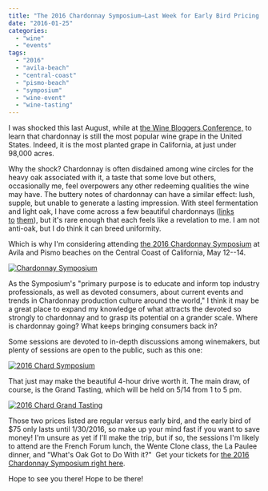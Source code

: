 ```yaml
---
title: "The 2016 Chardonnay Symposium—Last Week for Early Bird Pricing!"
date: "2016-01-25"
categories: 
  - "wine"
  - "events"
tags: 
  - "2016"
  - "avila-beach"
  - "central-coast"
  - "pismo-beach"
  - "symposium"
  - "wine-event"
  - "wine-tasting"
---
```


I was shocked this last August, while at [the Wine Bloggers Conference,](http://thegourmez.com/category/beer-wine-sake-review/wine-bloggers-conference-2015/) to learn that chardonnay is still the most popular wine grape in the United States. Indeed, it is the most planted grape in California, at just under 98,000 acres.

Why the shock? Chardonnay is often disdained among wine circles for the heavy oak associated with it, a taste that some love but others, occasionally me, feel overpowers any other redeeming qualities the wine may have. The buttery notes of chardonnay can have a similar effect: lush, supple, but unable to generate a lasting impression. With steel fermentation and light oak, I have come across a few beautiful chardonnays ([links](http://thegourmez.com/tag/chalone-vineyard-2004-chardonnay/) [to](http://thegourmez.com/2014/07/18/wbc-14-best-wines/) [them](http://thegourmez.com/2009/04/19/wine-review-two-vines-chardonnay-2005/)), but it's rare enough that each feels like a revelation to me. I am not anti-oak, but I do think it can breed uniformity.

Which is why I'm considering attending [the 2016 Chardonnay Symposium](http://thechardonnaysymposium.com/) at Avila and Pismo beaches on the Central Coast of California, May 12--14.

[![Chardonnay Symposium](http://s3.amazonaws.com/thegourmez-wpmedia/2016/01/Chardonnay-Symposium.png)](http://s3.amazonaws.com/thegourmez-wpmedia/2016/01/Chardonnay-Symposium.png)

As the Symposium's "primary purpose is to educate and inform top industry professionals, as well as devoted consumers, about current events and trends in Chardonnay production culture around the world," I think it may be a great place to expand my knowledge of what attracts the devoted so strongly to chardonnay and to grasp its potential on a grander scale. Where is chardonnay going? What keeps bringing consumers back in?

Some sessions are devoted to in-depth discussions among winemakers, but plenty of sessions are open to the public, such as this one:

[![2016 Chard Symposium](http://s3.amazonaws.com/thegourmez-wpmedia/2016/01/2016-Chard-Symposium-1024x542.jpg)](http://s3.amazonaws.com/thegourmez-wpmedia/2016/01/2016-Chard-Symposium.jpg)

That just may make the beautiful 4-hour drive worth it. The main draw, of course, is the Grand Tasting, which will be held on 5/14 from 1 to 5 pm.

[![2016 Chard Grand Tasting](http://s3.amazonaws.com/thegourmez-wpmedia/2016/01/2016-Chard-Grand-Tasting-1024x698.jpg)](http://s3.amazonaws.com/thegourmez-wpmedia/2016/01/2016-Chard-Grand-Tasting.jpg)

Those two prices listed are regular versus early bird, and the early bird of $75 only lasts until 1/30/2016, so make up your mind fast if you want to save money! I'm unsure as yet if I'll make the trip, but if so, the sessions I'm likely to attend are the French Forum lunch, the Wente Clone class, the La Paulee dinner, and "What's Oak Got to Do With it?"  Get your tickets for [the 2016 Chardonnay Symposium right here](https://www.eventbrite.com/e/2016-international-chardonnay-symposium-tickets-19518700960).

Hope to see you there! Hope to be there!
